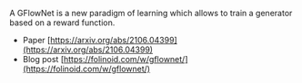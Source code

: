 A GFlowNet is a new paradigm of learning which allows to train a generator based on a reward function.

- Paper [https://arxiv.org/abs/2106.04399](https://arxiv.org/abs/2106.04399)
- Blog post [https://folinoid.com/w/gflownet/](https://folinoid.com/w/gflownet/)
